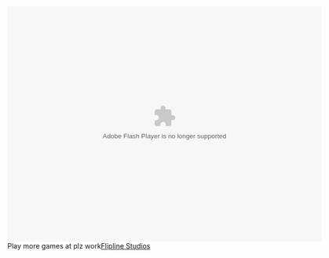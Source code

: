 

<html>
  <body><embed width="640" height="480" src="http://games.mochiads.com/c/g/papas-freezeria/papasfreezeria.swf"  type="application/x-shockwave-flash"></embed><br/>Play more games at plz work<a href="http://www.flipline.com/">Flipline Studios</a>
  </body>
</html>
